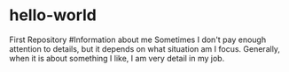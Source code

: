 # hello-world
First Repository
#Information about me
Sometimes I don't pay enough attention to details, but it depends on what situation am I focus. 
Generally, when it is about something I like, I am very detail in my job.
